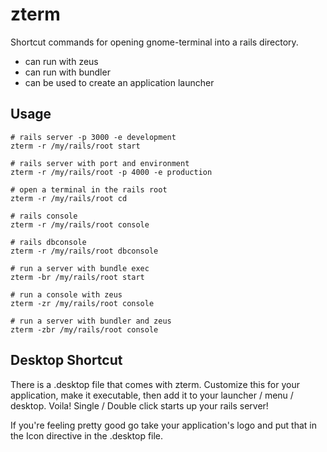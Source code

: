 zterm
=====

Shortcut commands for opening gnome-terminal into a rails directory.
- can run with zeus
- can run with bundler
- can be used to create an application launcher

Usage
-----
	# rails server -p 3000 -e development
	zterm -r /my/rails/root start

	# rails server with port and environment
	zterm -r /my/rails/root -p 4000 -e production

	# open a terminal in the rails root
	zterm -r /my/rails/root cd

	# rails console
	zterm -r /my/rails/root console

	# rails dbconsole
	zterm -r /my/rails/root dbconsole

	# run a server with bundle exec
	zterm -br /my/rails/root start

	# run a console with zeus
	zterm -zr /my/rails/root console

	# run a server with bundler and zeus
	zterm -zbr /my/rails/root console

Desktop Shortcut
----------------

There is a .desktop file that comes with zterm. Customize this for your application, make it executable, then add it to your launcher / menu / desktop. Voila! Single / Double click starts up your rails server!

If you're feeling pretty good go take your application's logo and put that in the Icon directive in the .desktop file.
